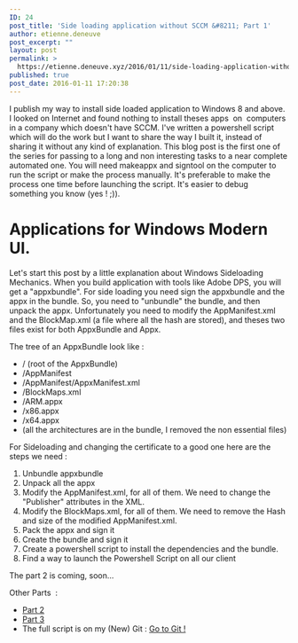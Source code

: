 ```yaml
---
ID: 24
post_title: 'Side loading application without SCCM &#8211; Part 1'
author: etienne.deneuve
post_excerpt: ""
layout: post
permalink: >
  https://etienne.deneuve.xyz/2016/01/11/side-loading-application-without-sccm-part-1/
published: true
post_date: 2016-01-11 17:20:38
---
```

I publish my way to install side loaded application to Windows 8 and above. I looked on Internet and found nothing to install theses apps  on  computers in a company which doesn't have SCCM. I've written a powershell script which will do the work but I want to share the way I built it, instead of sharing it without any kind of explanation. This blog post is the first one of the series for passing to a long and non interesting tasks to a near complete automated one. You will need makeappx and signtool on the computer to run the script or make the process manually. It's preferable to make the process one time before launching the script. It's easier to debug something you know (yes ! ;)).
<h1>Applications for Windows Modern UI.</h1>
Let's start this post by a little explanation about Windows Sideloading Mechanics. When you build application with tools like Adobe DPS, you will get a "appxbundle". For side loading you need sign the appxbundle and the appx in the bundle. So, you need to "unbundle" the bundle, and then unpack the appx. Unfortunately you need to modify the AppManifest.xml and the BlockMap.xml (a file where all the hash are stored), and theses two files exist for both AppxBundle and Appx.

The tree of an AppxBundle look like :
<ul>
	<li>/ (root of the AppxBundle)</li>
	<li>/AppManifest</li>
	<li>/AppManifest/AppxManifest.xml</li>
	<li>/BlockMaps.xml</li>
	<li>/ARM.appx</li>
	<li>/x86.appx</li>
	<li>/x64.appx</li>
	<li>(all the architectures are in the bundle, I removed the non essential files)</li>
</ul>
For Sideloading and changing the certificate to a good one here are the steps we need :
<ol>
	<li>Unbundle appxbundle</li>
	<li>Unpack all the appx</li>
	<li>Modify the AppManifest.xml, for all of them. We need to change the "Publisher" attributes in the XML.</li>
	<li>Modify the BlockMaps.xml, for all of them. We need to remove the Hash and size of the modified AppManifest.xml.</li>
	<li>Pack the appx and sign it</li>
	<li>Create the bundle and sign it</li>
	<li>Create a powershell script to install the dependencies and the bundle.</li>
	<li>Find a way to launch the Powershell Script on all our client</li>
</ol>
The part 2 is coming, soon...

Other Parts  :
<ul>
	<li><a href="http://etienne.deneuve.xyz/2016/01/11/side-loading-application-without-sccm-part-2/" target="_blank">Part 2</a></li>
	<li><a href="http://etienne.deneuve.xyz/2016/01/11/side-loading-application-without-sccm-part-3/" target="_blank">Part 3</a></li>
	<li>The full script is on my (New) Git : <a href="https://github.com/EtienneDeneuve/Powershell">Go to Git !</a></li>
</ul>